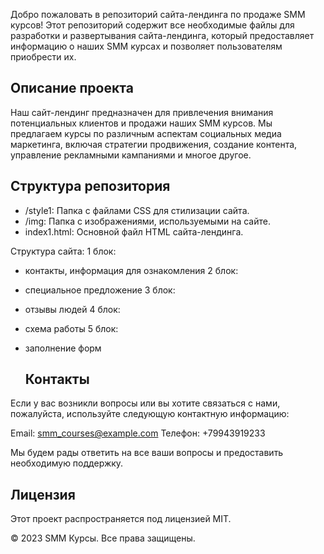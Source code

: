 Добро пожаловать в репозиторий сайта-лендинга по продаже SMM курсов! Этот репозиторий содержит все необходимые файлы для разработки и развертывания сайта-лендинга, который предоставляет информацию о наших SMM курсах и позволяет пользователям приобрести их.

## Описание проекта

Наш сайт-лендинг предназначен для привлечения внимания потенциальных клиентов и продажи наших SMM курсов. Мы предлагаем курсы по различным аспектам социальных медиа маркетинга, включая стратегии продвижения, создание контента, управление рекламными кампаниями и многое другое.

## Структура репозитория

- /style1: Папка с файлами CSS для стилизации сайта.
- /img: Папка с изображениями, используемыми на сайте.
- index1.html: Основной файл HTML сайта-лендинга.

Структура сайта:
1 блок:
- контакты, информация для ознакомления
2 блок:
- специальное предложение
3 блок:
- отзывы людей
4 блок:
- схема работы
5 блок:
- заполнение форм

  ## Контакты

Если у вас возникли вопросы или вы хотите связаться с нами, пожалуйста, используйте следующую контактную информацию:

Email: smm_courses@example.com
Телефон: +79943919233

Мы будем рады ответить на все ваши вопросы и предоставить необходимую поддержку.

## Лицензия

Этот проект распространяется под лицензией MIT.

© 2023 SMM Курсы. Все права защищены.
